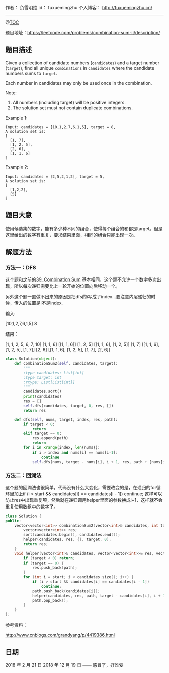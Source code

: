 
作者： 负雪明烛
id：	fuxuemingzhu
个人博客：	http://fuxuemingzhu.cn/

---
@[TOC](目录)

题目地址：https://leetcode.com/problems/combination-sum-ii/description/


## 题目描述

Given a collection of candidate numbers (``candidates``) and a target number (``target``), find all unique `combinations` in ``candidates`` where the candidate numbers sums to ``target``.

Each number in candidates may only be used once in the combination.

Note:

1. All numbers (including target) will be positive integers.
1. The solution set must not contain duplicate combinations.

Example 1:

	Input: candidates = [10,1,2,7,6,1,5], target = 8,
	A solution set is:
	[
	  [1, 7],
	  [1, 2, 5],
	  [2, 6],
	  [1, 1, 6]
	]

Example 2:

	Input: candidates = [2,5,2,1,2], target = 5,
	A solution set is:
	[
	  [1,2,2],
	  [5]
	]

## 题目大意

使用候选集的数字，能有多少种不同的组合，使得每个组合的和都是target。但是这里给出的数字有重复，要求结果里面，相同的组合只能出现一次。

## 解题方法

### 方法一：DFS

这个题和之前的[39. Combination Sum](https://blog.csdn.net/fuxuemingzhu/article/details/79322462) 基本相同，这个题不允许一个数字多次出现，所以每次递归需要比上一轮开始的位置向后移动一个。

另外这个题一直做不出来的原因是把dfs的i写成了index...要注意内层递归的时候，传入的位置是i不是index.

输入:

[10,1,2,7,6,1,5]
8

结果：

[1, 1, 2, 5, 6, 7, 10]
[1, 1, 6]
[[1, 1, 6]]
[1, 2, 5]
[[1, 1, 6], [1, 2, 5]]
[1, 7]
[[1, 1, 6], [1, 2, 5], [1, 7]]
[2, 6]
[[1, 1, 6], [1, 2, 5], [1, 7], [2, 6]]

```python
class Solution(object):
    def combinationSum2(self, candidates, target):
        """
        :type candidates: List[int]
        :type target: int
        :rtype: List[List[int]]
        """
        candidates.sort()
        print(candidates)
        res = []
        self.dfs(candidates, target, 0, res, [])
        return res

    def dfs(self, nums, target, index, res, path):
        if target < 0:
            return
        elif target == 0:
            res.append(path)
            return
        for i in xrange(index, len(nums)):
            if i > index and nums[i] == nums[i-1]:
                continue
            self.dfs(nums, target - nums[i], i + 1, res, path + [nums[i]])
```

### 方法二：回溯法

这个题的回溯法也很简单，代码没有什么大变化，需要改变的是，在递归的for循环里加上if (i > start && candidates[i] == candidates[i - 1]) continue; 这样可以防止res中出现重复项，然后就在递归调用helper里面的参数换成i+1，这样就不会重复使用数组中的数字了。

```cpp
class Solution {
public:
    vector<vector<int>> combinationSum2(vector<int>& candidates, int target) {
        vector<vector<int>> res;
        sort(candidates.begin(), candidates.end());
        helper(candidates, res, {}, target, 0);
        return res;
    }
    void helper(vector<int>& candidates, vector<vector<int>>& res, vector<int> path, int target, int start) {
        if (target < 0) return;
        if (target == 0) {
            res.push_back(path);
        }
        for (int i = start; i < candidates.size(); i++) {
            if (i > start && candidates[i] == candidates[i - 1])
                continue;
            path.push_back(candidates[i]);
            helper(candidates, res, path, target - candidates[i], i + 1);
            path.pop_back();
        }
    }
};
```

参考资料：

http://www.cnblogs.com/grandyang/p/4419386.html

## 日期

2018 年 2 月 21 日 
2018 年 12 月 19 日 —— 感冒了，好难受
